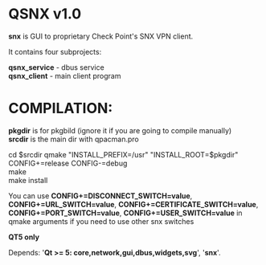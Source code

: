 # QSNX v1.0
**snx** is GUI to proprietary Check Point's SNX VPN client.  

It contains four subprojects:  

**qsnx_service** - dbus service  
**qsnx_client**  - main client program  

# COMPILATION:

**pkgdir** is for pkgbild (ignore it if you are going to compile manually)  
**srcdir** is the main dir with qpacman.pro  

cd $srcdir  
qmake "INSTALL_PREFIX=/usr" "INSTALL_ROOT=$pkgdir" CONFIG+=release CONFIG-=debug  
make  
make install  

You can use **CONFIG+=DISCONNECT_SWITCH=value**, **CONFIG+=URL_SWITCH=value**, **CONFIG+=CERTIFICATE_SWITCH=value**, **CONFIG+=PORT_SWITCH=value**, **CONFIG+=USER_SWITCH=value** in qmake arguments if you need to use other snx switches  


**QT5 only**  

Depends: '**Qt >= 5: core,network,gui,dbus,widgets,svg**', '**snx**'. 
  

